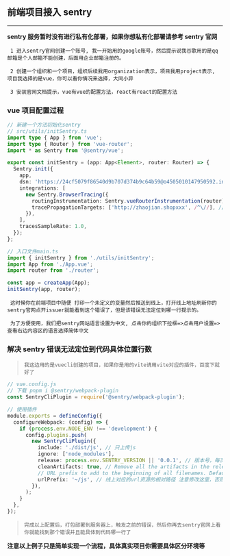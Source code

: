 ## 前端项目接入 sentry

---

**sentry 服务暂时没有进行私有化部署，如果你想私有化部署请参考 sentry 官网**

     1 进入sentry官网创建一个账号, 我一开始用的google账号，然后提示说我谷歌用的是qq邮箱是个人邮箱不能创建，后面用企业邮箱注册的。

     2 创建一个组织和一个项目，组织后续我用organization表示，项目我用project表示, 项目我选择的是vue，你可以看你情况来选择，大同小异

     3 安装官网文档提示，vue有vue的配置方法，react有react的配置方法

### vue 项目配置过程

```ts
// 新建一个方法初始化sentry
// src/utils/initSentry.ts
import type { App } from 'vue';
import type { Router } from 'vue-router';
import * as Sentry from '@sentry/vue';

export const initSentry = (app: App<Element>, router: Router) => {
  Sentry.init({
    app,
    dsn: 'https://24cf5079f86540d9b707d374b9c64b59@o4505010147950592.ingest.sentry.io/4505010190483456', // 这个dns在你创建项目的时候会自动生成的
    integrations: [
      new Sentry.BrowserTracing({
        routingInstrumentation: Sentry.vueRouterInstrumentation(router),
        tracePropagationTargets: ['http://zhaojian.shopxxx', /^\//], // 这个就是你项目的线上地址
      }),
    ],
    tracesSampleRate: 1.0,
  });
};

// 入口文件main.ts
import { initSentry } from './utils/initSentry';
import App from './App.vue';
import router from './router';

const app = createApp(App);
initSentry(app, router);
```

     这时候你在前端项目中随便 打印一个未定义的变量然后推送到线上，打开线上地址刷新你的 sentry官网点开issuer就能看到这个错误了，但是该错误无法定位到哪一行提示的。

     为了方便使用，我们把sentry网站语言设置为中文, 点击你的组织下拉框=>点击用户设置=>查看右边内容区的语言选择简体中文

### 解决 sentry 错误无法定位到代码具体位置行数

>     我这边用的是vuecli创建的项目，如果你是用的vite请用vite对应的插件，百度下就好了

```ts
// vue.config.js
// 下载 pnpm i @sentry/webpack-plugin
const SentryCliPlugin = require('@sentry/webpack-plugin');

// 使用插件
module.exports = defineConfig({
  configureWebpack: (config) => {
    if (process.env.NODE_ENV !== 'development') {
      config.plugins.push(
        new SentryCliPlugin({
          include: './dist/js', // 只上传js
          ignore: ['node_modules'],
          release: process.env.SENTRY_VERSION || '0.0.1', // 版本号，每次都npm run build上传都修改版本号 对应main.js中设置的Sentry.init版本号
          cleanArtifacts: true, // Remove all the artifacts in the release before the upload.
          // URL prefix to add to the beginning of all filenames. Defaults to ~/ but you might want to set this to the full URL. This is also useful if your files are stored in a sub folder. eg: url-prefix '~/static/js'
          urlPrefix: '~/js', // 线上对应的url资源的相对路径 注意修改这里，否则上传sourcemap还原错误信息有问题, 因为include我只是配置了 ./dist/js
        }),
      );
    }
  },
});
```

>     完成以上配置后，打包部署到服务器上，触发之前的错误，然后你再去sentry官网上看你就能找到那个错误并且能具体到代码哪一行了

**注意以上例子只是简单实现一个流程，具体真实项目你需要具体区分环境等**
